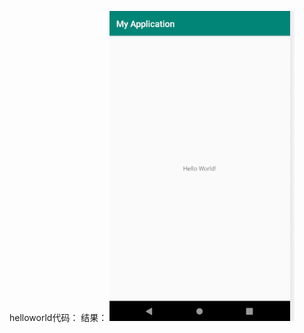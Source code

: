 helloworld代码：
   <TextView
        android:layout_width="wrap_content"
        android:layout_height="wrap_content"
        android:text="Hello World!"
        app:layout_constraintBottom_toBottomOf="parent"
        app:layout_constraintLeft_toLeftOf="parent"
        app:layout_constraintRight_toRightOf="parent"
        app:layout_constraintTop_toTopOf="parent" />
结果：
![image](https://github.com/tujunkun/shiyan1/blob/f7b65f73c6d1fd2f85fd4b3f002e7a808372651c/1.png)
